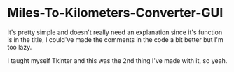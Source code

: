 # Miles-To-Kilometers-Converter-GUI
It's pretty simple and doesn't really need an explanation since it's function is in the title, I could've made the comments in the code a bit better but I'm too lazy.

I taught myself Tkinter and this was the 2nd thing I've made with it, so yeah.
